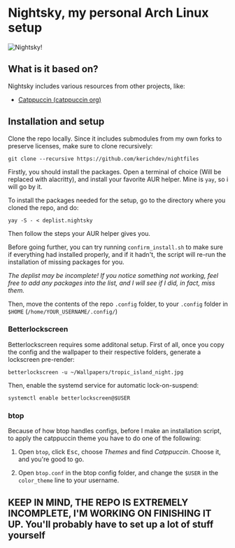 # Nightsky, my personal Arch Linux setup

![Nightsky!](https://github.com/kerichdev/nightfiles/blob/main/banner.nightsky?raw=true "Nightsky Banner")

## What is it based on?

Nightsky includes various resources from other projects, like:

- [Catppuccin (catppuccin org)](https://github.com/catppuccin/catppuccin)

## Installation and setup

Clone the repo locally. Since it includes submodules from my own forks to preserve licenses, make sure to clone recursively:

```shell
git clone --recursive https://github.com/kerichdev/nightfiles
```

Firstly, you should install the packages. Open a terminal of choice (Will be replaced with alacritty), and install your favorite AUR helper. Mine is `yay`, so i will go by it.

To install the packages needed for the setup, go to the directory where you cloned the repo, and do:

```shell
yay -S - < deplist.nightsky
```

Then follow the steps your AUR helper gives you.

Before going further, you can try running `confirm_install.sh` to make sure if everything had installed properly, and if it hadn't, the script will re-run the installation of missing packages for you.

*The deplist may be incomplete! If you notice something not working, feel free to add any packages into the list, and I will see if I did, in fact, miss them.*

Then, move the contents of the repo `.config` folder, to your `.config` folder in `$HOME` (`/home/YOUR_USERNAME/.config/`)

### Betterlockscreen

Betterlockscreen requires some additonal setup. First of all, once you copy the config and the wallpaper to their respective folders, generate a lockscreen pre-render:

```shell
betterlockscreen -u ~/Wallpapers/tropic_island_night.jpg
```

Then, enable the systemd service for automatic lock-on-suspend:

```shell
systemctl enable betterlockscreen@$USER
```

### btop

Because of how btop handles configs, before I make an installation script, to apply the catppuccin theme you have to do one of the following:

1. Open `btop`, click <kbd>Esc</kbd>, choose *Themes* and find *Catppuccin*. Choose it, and you're good to go.

2. Open `btop.conf` in the btop config folder, and change the `$USER` in the `color_theme` line to your username.

## KEEP IN MIND, THE REPO IS EXTREMELY INCOMPLETE, I'M WORKING ON FINISHING IT UP. You'll probably have to set up a lot of stuff yourself
